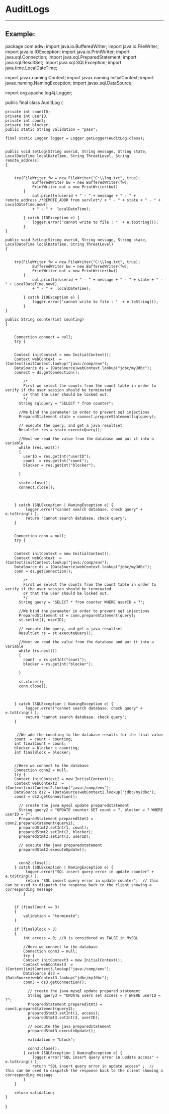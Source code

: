 # AuditLogs
-------

## Example:


package com.edw;
import java.io.BufferedWriter;
import java.io.FileWriter;
import java.io.IOException;
import java.io.PrintWriter;
import java.sql.Connection;
import java.sql.PreparedStatement;
import java.sql.ResultSet;
import java.sql.SQLException;
import java.time.LocalDateTime;

import javax.naming.Context;
import javax.naming.InitialContext;
import javax.naming.NamingException;
import javax.sql.DataSource;

import org.apache.log4j.Logger;

public final class AuditLog {

	
	private int countID;
	private int userID; 
	private int count; 
	private int blocker; 
	public static String validation = "pass"; 
	
	final static Logger logger = Logger.getLogger(AuditLog.class);
	
	
	public void SetLog(String userid, String message, String state, LocalDateTime localDateTime, String ThreatLevel, String remote_address)
    {
		
	
		try(FileWriter fw = new FileWriter("C:\\log.txt", true);
			    BufferedWriter bw = new BufferedWriter(fw);
			    PrintWriter out = new PrintWriter(bw))
			{
			    out.println(userid + " - " + message + " - " + remote_address /*REMOTE_ADDR from servlet*/ + " - " + state + " - " + LocalDateTime.now()
			    + " - " +  localDateTime);

			} catch (IOException e) {
			    logger.error("cannot write to file : "  + e.toString());
			}		
    }
	
	public void SetLog(String userid, String message, String state, LocalDateTime localDateTime, String ThreatLevel)
    {
		
	
		try(FileWriter fw = new FileWriter("C:\\log.txt", true);
			    BufferedWriter bw = new BufferedWriter(fw);
			    PrintWriter out = new PrintWriter(bw))
			{
			    out.println(userid + " - " + message + " - " + state + " - " + LocalDateTime.now()
			    + " - " +  localDateTime);

			} catch (IOException e) {
			    logger.error("cannot write to file : "  + e.toString());
			}		
    }
	
	public String counter(int counting)
    {
		
		
		Connection connect = null;
	    try {
		
		
		Context initContext = new InitialContext();
		Context webContext  = (Context)initContext.lookup("java:/comp/env");
		DataSource ds = (DataSource)webContext.lookup("jdbc/myJdbc");
		connect = ds.getConnection();			
		
			/*
	        First we select the counts from the count table in order to verify if the user session should be terminated
	        or that the user should be locked out.
	        */
	      String sqlquery = "SELECT * from counter";
	   
	      //We bind the parameter in order to prevent sql injections
	      PreparedStatement state = connect.prepareStatement(sqlquery);
	      
	      // execute the query, and get a java resultset
	      ResultSet res = state.executeQuery();
	      
	      //Next we read the value from the database and put it into a variable
	      while (res.next())
	      {
	    	userID = res.getInt("userID");
	        count  = res.getInt("count");
	        blocker = res.getInt("blocker");
	
	      }
	      
	      state.close();
	      connect.close();
		
		
		
	    } catch (SQLException | NamingException e) {
			 logger.error("cannot search database. check query" + e.toString() );
			 return "cannot search database. check query"; 
		}
		
		
		Connection conn = null;
	    try {
		
		
		Context initContext = new InitialContext();
		Context webContext  = (Context)initContext.lookup("java:/comp/env");
		DataSource ds = (DataSource)webContext.lookup("jdbc/myJdbc");
		conn = ds.getConnection();			
		
			/*
	        First we select the counts from the count table in order to verify if the user session should be terminated
	        or that the user should be locked out.
	        */
	      String query = "SELECT * from counter WHERE userID = ?";
	   
	      //We bind the parameter in order to prevent sql injections
	      PreparedStatement st = conn.prepareStatement(query);
	      st.setInt(1, userID);
	      
	      // execute the query, and get a java resultset
	      ResultSet rs = st.executeQuery();
	      
	      //Next we read the value from the database and put it into a variable
	      while (rs.next())
	      {
	        count  = rs.getInt("count");
	        blocker = rs.getInt("blocker");
	
	      }
	      
	      st.close();
	      conn.close();
		
		
		
	    } catch (SQLException | NamingException e) {
			 logger.error("cannot search database. check query" + e.toString() );
			 return "cannot search database. check query"; 
		}
	    
	    
	     //We add the counting to the database results for the final value
	    count  = count + counting; 
        int finalCount = count;
        blocker = blocker + counting;
        int finalBlock = blocker;
	    
        
        //Here we connect to the database  
        Connection conn2 = null;
        try {
        Context initContext2 = new InitialContext();
		Context webContext2  = (Context)initContext2.lookup("java:/comp/env");
		DataSource ds2 = (DataSource)webContext2.lookup("jdbc/myJdbc");
		conn2 = ds2.getConnection();	
         
	      // create the java mysql update preparedstatement
	      String query2 = "UPDATE counter SET count = ?, blocker = ? WHERE userID = ?";
	      PreparedStatement preparedStmt2 = conn2.prepareStatement(query2);
	      preparedStmt2.setInt(1, count);
	      preparedStmt2.setInt(2, blocker);
	      preparedStmt2.setInt(3, userID);

	      // execute the java preparedstatement
	      preparedStmt2.executeUpdate();
	      
	      
	      conn2.close();
		} catch (SQLException | NamingException e) {
			 logger.error("SQL insert query error in update counter" + e.toString() );
			 return "SQL insert query error in update counter";  // this can be used to dispatch the response back to the client showing a corresponding message
			} 
        
        
        if (finalCount == 3)
        {
        	validation = "terminate";        	
        }

        if (finalBlock > 3)
        {        	
        	int access = 0; //0 is considered as FALSE in MySQL
        	
        	//Here we connect to the database  
            Connection conn3 = null;
            try {
            Context initContext3 = new InitialContext();
    		Context webContext3  = (Context)initContext3.lookup("java:/comp/env");
    		DataSource ds3 = (DataSource)webContext3.lookup("jdbc/myJdbc");
    		conn3 = ds3.getConnection();	
             
    	      // create the java mysql update prepared statement
    	      String query3 = "UPDATE users set access = ? WHERE userID = ?";
    	      PreparedStatement preparedStmt3 = conn3.prepareStatement(query3);
    	      preparedStmt3.setInt(1, access);
    	      preparedStmt3.setInt(3, userID);

    	      // execute the java preparedstatement
    	      preparedStmt3.executeUpdate();
    	      
    	      validation = "block";
    	      
    	      conn3.close();
    		} catch (SQLException | NamingException e) {    					    			
    			logger.error("SQL insert query error in update access" + e.toString() );
    			return "SQL insert query error in update access" ;  // this can be used to dispatch the response back to the client showing a corresponding message    		    		
    		}	
        }
        
		return validation;    		
    }
	
	
}


